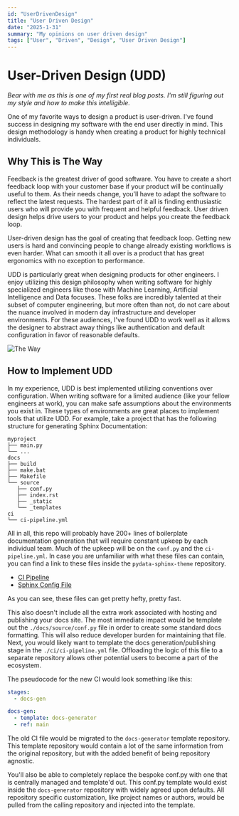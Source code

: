 ```yaml
---
id: "UserDrivenDesign"
title: "User Driven Design"
date: "2025-1-31"
summary: "My opinions on user driven design"
tags: ["User", "Driven", "Design", "User Driven Design"]
---
```


# User-Driven Design (UDD)

*Bear with me as this is one of my first real blog posts. I'm still figuring out my style and how to make this intelligible.*

One of my favorite ways to design a product is user-driven. I've found success in designing my
software with the end user directly in mind. This design methodology is handy when 
creating a product for highly technical individuals.

## Why This is The Way

Feedback is the greatest driver of good software. You have to create a short feedback loop with your customer base if 
your product will be continually useful to them. As their needs change, you'll have to adapt the software to 
reflect the latest requests. The hardest part of it all is finding enthusiastic users who will provide you with frequent 
and helpful feedback. User driven design helps drive users to your product and helps you create the feedback loop.

User-driven design has the goal of creating that feedback loop. Getting new users is hard and convincing people to change
already existing workflows is even harder. What can smooth it all over is a product that has great ergonomics with no 
exception to performance.

UDD is particularly great when designing products for other engineers. I enjoy utilizing this design philosophy when 
writing software for highly specialized engineers like those with Machine Learning, Artificial Intelligence and Data focuses. 
These folks are incredibly talented at their subset of computer engineering, but more often than not, do not care about 
the nuance involved in modern day infrastructure and developer environments. For these audiences, I've found UDD to work 
well as it allows the designer to abstract away things like authentication and default configuration in favor of reasonable 
defaults.

<img src="https://media3.giphy.com/media/v1.Y2lkPTc5MGI3NjExdWF4NDk1MHBoM2JyZjJ0cmFtbWYxamEwOWIyZGUweGRvcDU3ZTNnciZlcD12MV9pbnRlcm5hbF9naWZfYnlfaWQmY3Q9Zw/aCatQNctAK7PC1H4zh/giphy.gif"  class="img-fluid" alt="The Way"/>

## How to Implement UDD

In my experience, UDD is best implemented utilizing conventions over configuration. When writing software for a limited 
audience (like your fellow engineers at work), you can make safe assumptions about the environments you exist in. 
These types of environments are great places to implement tools that utilize UDD. For example, take a project that has 
the following structure for generating Sphinx Documentation:

```
myproject
├── main.py
└── ...
docs
├── build
├── make.bat
├── Makefile
└── source
   ├── conf.py
   ├── index.rst
   ├── _static
   └── _templates
ci 
└── ci-pipeline.yml
```

All in all, this repo will probably have 200+ lines of boilerplate documentation generation that will require constant upkeep
by each individual team. Much of the upkeep will be on the `conf.py` and the `ci-pipeline.yml`. In case you are 
unfamiliar with what these files can contain, you can find a link to these files inside the `pydata-sphinx-theme` repository.

- [CI Pipeline](https://github.com/pydata/pydata-sphinx-theme/blob/main/.github/workflows/CI.yml)
- [Sphinx Config File](https://github.com/pydata/pydata-sphinx-theme/blob/main/docs/conf.py)
 
As you can see, these files can get pretty hefty, pretty fast.

This also doesn't include all the extra work associated with hosting and publishing your docs site. 
The most immediate impact would be template out the `./docs/source/conf.py` file in order to create some standard docs 
formatting. This will also reduce developer burden for maintaining that file. Next, you would likely want to template the docs 
generation/publishing stage in the `./ci/ci-pipeline.yml` file. Offloading the logic of this file to a separate repository 
allows other potential users to become a part of the ecosystem.

The pseudocode for the new CI would look something like this:

```yaml
stages:
  - docs-gen

docs-gen:
  - template: docs-generator
  - ref: main
```

The old CI file would be migrated to the `docs-generator` template repository. This template repository would contain 
a lot of the same information from the original repository, but with the added benefit of being repository agnostic.

You'll also be able to completely replace the bespoke conf.py with one that is centrally managed and template'd out. This 
conf.py template would exist inside the `docs-generator` repository with widely agreed upon defaults. All repository specific 
customization, like project names or authors, would be pulled from the calling repository and injected into the template.
